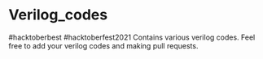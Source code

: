 # Verilog_codes 
#hacktoberbest #hacktoberfest2021
Contains various verilog codes.
Feel free to add your verilog codes and making pull requests.
